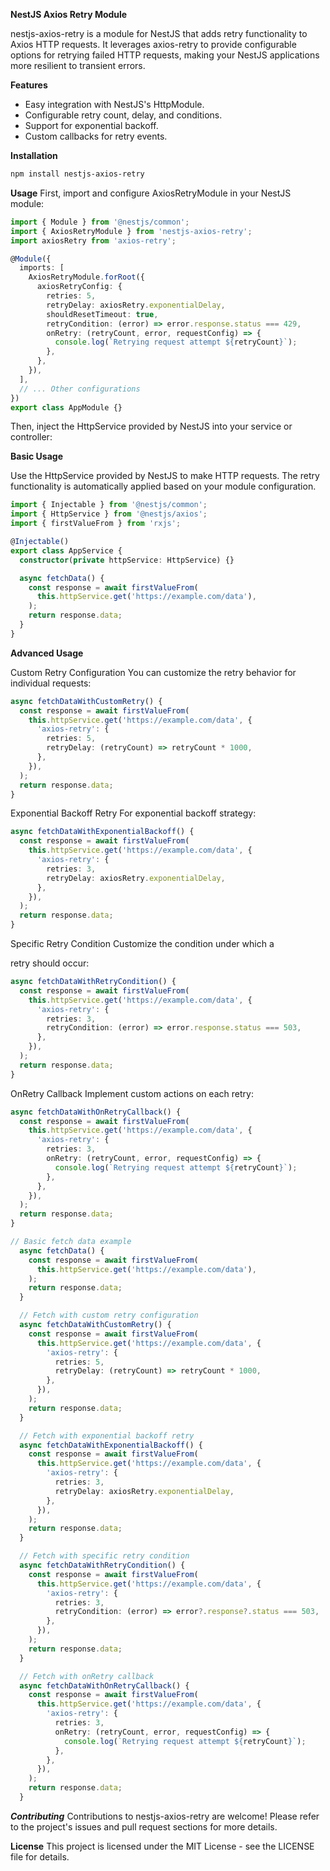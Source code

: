 **NestJS Axios Retry Module**

nestjs-axios-retry is a module for NestJS that adds retry functionality to Axios HTTP requests. It leverages axios-retry to provide configurable options for retrying failed HTTP requests, making your NestJS applications more resilient to transient errors.

**Features**
- Easy integration with NestJS's HttpModule.
- Configurable retry count, delay, and conditions.
- Support for exponential backoff.
- Custom callbacks for retry events.
  
**Installation**
```bash
npm install nestjs-axios-retry
```

**Usage**
First, import and configure AxiosRetryModule in your NestJS module:

```typescript
import { Module } from '@nestjs/common';
import { AxiosRetryModule } from 'nestjs-axios-retry';
import axiosRetry from 'axios-retry';

@Module({
  imports: [
    AxiosRetryModule.forRoot({
      axiosRetryConfig: {
        retries: 5,
        retryDelay: axiosRetry.exponentialDelay,
        shouldResetTimeout: true,
        retryCondition: (error) => error.response.status === 429,
        onRetry: (retryCount, error, requestConfig) => {
          console.log(`Retrying request attempt ${retryCount}`);
        },
      },
    }),
  ],
  // ... Other configurations
})
export class AppModule {}
```
Then, inject the HttpService provided by NestJS into your service or controller:

**Basic Usage**

Use the HttpService provided by NestJS to make HTTP requests. The retry functionality is automatically applied based on your module configuration.

```typescript
import { Injectable } from '@nestjs/common';
import { HttpService } from '@nestjs/axios';
import { firstValueFrom } from 'rxjs';

@Injectable()
export class AppService {
  constructor(private httpService: HttpService) {}

  async fetchData() {
    const response = await firstValueFrom(
      this.httpService.get('https://example.com/data'),
    );
    return response.data;
  }
}
```

**Advanced Usage**

Custom Retry Configuration
You can customize the retry behavior for individual requests:

```typescript
async fetchDataWithCustomRetry() {
  const response = await firstValueFrom(
    this.httpService.get('https://example.com/data', {
      'axios-retry': {
        retries: 5,
        retryDelay: (retryCount) => retryCount * 1000,
      },
    }),
  );
  return response.data;
}
```
Exponential Backoff Retry
For exponential backoff strategy:

```typescript
async fetchDataWithExponentialBackoff() {
  const response = await firstValueFrom(
    this.httpService.get('https://example.com/data', {
      'axios-retry': {
        retries: 3,
        retryDelay: axiosRetry.exponentialDelay,
      },
    }),
  );
  return response.data;
}
```
Specific Retry Condition
Customize the condition under which a

retry should occur:

```typescript
async fetchDataWithRetryCondition() {
  const response = await firstValueFrom(
    this.httpService.get('https://example.com/data', {
      'axios-retry': {
        retries: 3,
        retryCondition: (error) => error.response.status === 503,
      },
    }),
  );
  return response.data;
}
```

OnRetry Callback
Implement custom actions on each retry:

```typescript
async fetchDataWithOnRetryCallback() {
  const response = await firstValueFrom(
    this.httpService.get('https://example.com/data', {
      'axios-retry': {
        retries: 3,
        onRetry: (retryCount, error, requestConfig) => {
          console.log(`Retrying request attempt ${retryCount}`);
        },
      },
    }),
  );
  return response.data;
}

// Basic fetch data example
  async fetchData() {
    const response = await firstValueFrom(
      this.httpService.get('https://example.com/data'),
    );
    return response.data;
  }

  // Fetch with custom retry configuration
  async fetchDataWithCustomRetry() {
    const response = await firstValueFrom(
      this.httpService.get('https://example.com/data', {
        'axios-retry': {
          retries: 5,
          retryDelay: (retryCount) => retryCount * 1000,
        },
      }),
    );
    return response.data;
  }

  // Fetch with exponential backoff retry
  async fetchDataWithExponentialBackoff() {
    const response = await firstValueFrom(
      this.httpService.get('https://example.com/data', {
        'axios-retry': {
          retries: 3,
          retryDelay: axiosRetry.exponentialDelay,
        },
      }),
    );
    return response.data;
  }

  // Fetch with specific retry condition
  async fetchDataWithRetryCondition() {
    const response = await firstValueFrom(
      this.httpService.get('https://example.com/data', {
        'axios-retry': {
          retries: 3,
          retryCondition: (error) => error?.response?.status === 503,
        },
      }),
    );
    return response.data;
  }

  // Fetch with onRetry callback
  async fetchDataWithOnRetryCallback() {
    const response = await firstValueFrom(
      this.httpService.get('https://example.com/data', {
        'axios-retry': {
          retries: 3,
          onRetry: (retryCount, error, requestConfig) => {
            console.log(`Retrying request attempt ${retryCount}`);
          },
        },
      }),
    );
    return response.data;
  }
```

***Contributing***
Contributions to nestjs-axios-retry are welcome! Please refer to the project's issues and pull request sections for more details.

**License**
This project is licensed under the MIT License - see the LICENSE file for details.